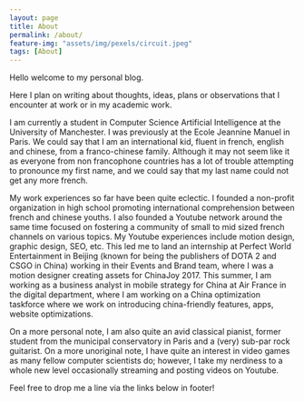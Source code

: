 ```yaml
---
layout: page
title: About
permalink: /about/
feature-img: "assets/img/pexels/circuit.jpeg"
tags: [About]
---
```


Hello welcome to my personal blog.

Here I plan on writing about thoughts, ideas, plans or observations that I encounter
at work or in my academic work.

I am currently a student in Computer Science Artificial Intelligence at the University
of Manchester. I was previously at the Ecole Jeannine Manuel in Paris. We could say
that I am an international kid, fluent in french, english and chinese, from a franco-chinese family. Although it may not seem like it as everyone from non francophone countries has a lot of trouble attempting to pronounce my first name,
and we could say that my last name could not get any more french.

My work experiences so far have been quite eclectic. I founded a non-profit organization in high school promoting international comprehension between french and chinese youths. I also founded a Youtube network around the same time focused on fostering a community of small to mid sized french channels on various topics. My Youtube experiences include motion design, graphic design, SEO, etc. This led me to land an internship at Perfect World Entertainment in Beijing (known for being the publishers of DOTA 2 and CSGO in China) working in their Events and Brand team, where I was a motion designer creating assets for ChinaJoy 2017. This summer, I am working as a business analyst in mobile strategy for China at Air France in the digital department, where I am working on a China optimization taskforce where we work on introducing china-friendly features, apps, website optimizations.

On a more personal note, I am also quite an avid classical pianist, former student from the municipal conservatory in Paris and a (very) sub-par rock guitarist. On a more unoriginal note, I have quite an interest in video games as many fellow computer scientists do; however, I take my nerdiness to a whole new level occasionally streaming and posting videos on Youtube.

Feel free to drop me a line via the links below in footer!
